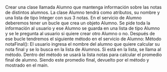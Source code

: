Crear una clase llamada Alumno que mantenga información sobre las notas de distintos
alumnos. La clase Alumno tendrá como atributos, su nombre y una lista de tipo Integer
con sus 3 notas.
En el servicio de Alumno deberemos tener un bucle que crea un objeto Alumno. Se pide
toda la información al usuario y ese Alumno se guarda en una lista de tipo Alumno y se le
pregunta al usuario si quiere crear otro Alumno o no.
Después de ese bucle tendremos el siguiente método en el servicio de Alumno:
Método notaFinal(): El usuario ingresa el nombre del alumno que quiere calcular su nota
final y se lo busca en la lista de Alumnos. Si está en la lista, se llama al método. Dentro
del método se usará la lista notas para calcular el promedio final de alumno. Siendo este
promedio final, devuelto por el método y mostrado en el main.